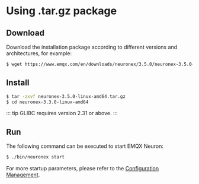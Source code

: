 # Using .tar.gz package

## Download

Download the installation package according to different versions and architectures, for example:

```bash
$ wget https://www.emqx.com/en/downloads/neuronex/3.5.0/neuronex-3.5.0-linux-amd64.tar.gz
```

## Install

```bash
$ tar -zxvf neuronex-3.5.0-linux-amd64.tar.gz
$ cd neuronex-3.3.0-linux-amd64
```

::: tip 
GLIBC requires version 2.31 or above.
:::

## Run

The following command can be executed to start EMQX Neuron:

```bash
$ ./bin/neuronex start
```

For more startup parameters, please refer to the [Configuration Management](../admin/conf-management.md).
